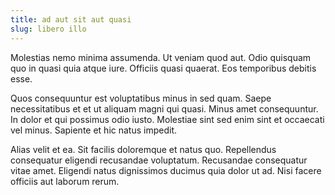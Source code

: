 ```yaml
---
title: ad aut sit aut quasi
slug: libero illo
---
```


Molestias nemo minima assumenda. Ut veniam quod aut. Odio quisquam quo in quasi quia atque iure. Officiis quasi quaerat. Eos temporibus debitis esse.

Quos consequuntur est voluptatibus minus in sed quam. Saepe necessitatibus et et ut aliquam magni qui quasi. Minus amet consequuntur. In dolor et qui possimus odio iusto. Molestiae sint sed enim sint et occaecati vel minus. Sapiente et hic natus impedit.

Alias velit et ea. Sit facilis doloremque et natus quo. Repellendus consequatur eligendi recusandae voluptatum. Recusandae consequatur vitae amet. Eligendi natus dignissimos ducimus quia dolor ut ad. Nisi facere officiis aut laborum rerum.
